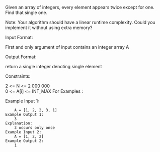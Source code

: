 Given an array of integers, every element appears twice except for one. Find that single one.

Note: Your algorithm should have a linear runtime complexity. Could you implement it without using extra memory?

Input Format:

First and only argument of input contains an integer array A

Output Format:

return a single integer denoting single element

Constraints:

2 <= N <= 2 000 000  
0 <= A[i] <= INT_MAX
For Examples :

Example Input 1:
```
    A = [1, 2, 2, 3, 1]
Example Output 1:
    3
Explanation:
    3 occurs only once
Example Input 2:
    A = [1, 2, 2]
Example Output 2:
    1
```
